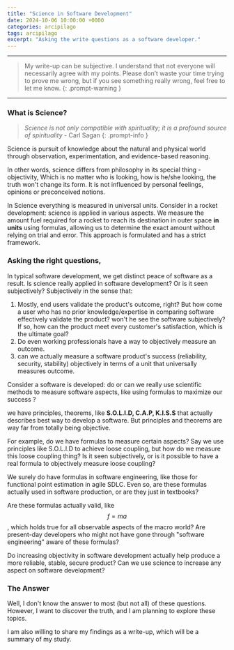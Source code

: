 ```yaml
---
title: "Science in Software Development"
date: 2024-10-06 10:00:00 +0000
categories: arcipilago
tags: arcipilago
excerpt: "Asking the write questions as a software developer."
---
```


---

> My write-up can be subjective. I understand that not everyone will necessarily agree with my points. Please don’t waste your time trying to prove me wrong, but if you see something really wrong, feel free to let me know.
> {: .prompt-warning }

---

### What is Science?

> _Science is not only compatible with spirituality; it is a profound source of spirituality_ - Carl Sagan
> {: .prompt-info }

Science is pursuit of knowledge about the natural and physical world through observation, experimentation, and evidence-based reasoning.

In other words, science differs from philosophy in its special thing - objectivity, Which is no matter who is looking, how is he/she looking, the truth won't change its form. It is not influenced by personal feelings, opinions or preconceived notions.

In Science everything is measured in universal units. Consider in a rocket development: science is applied in various aspects. We measure the amount fuel required for a rocket to reach its destination in outer space **in units** using formulas, allowing us to determine the exact amount without relying on trial and error. This approach is formulated and has a strict framework.

### Asking the right questions,

In typical software development, we get distinct peace of software as a result.
Is science really applied in software development? Or is it seen subjectively? Subjectively in the sense that:

1. Mostly, end users validate the product's outcome, right? But how come a user who has no prior knowledge/expertise in comparing software effectively validate the product? won't he see the software subjectively? If so, how can the product meet every customer's satisfaction, which is the ultimate goal?
2. Do even working professionals have a way to objectively measure an outcome.
3. can we actually measure a software product's success (reliability, security, stability) objectively in terms of a unit that universally measures outcome.

Consider a software is developed:
do or can we really use scientific methods to measure software aspects, like using formulas to maximize our success ?

we have principles, theorems, like **S.O.L.I.D, C.A.P, K.I.S.S** that actually describes best way to develop a software. But principles and theorems are way far from totally being objective.

For example, do we have formulas to measure certain aspects?
Say we use principles like S.O.L.I.D to achieve loose coupling, but how do we measure this loose coupling thing? Is it seen subjectively, or is it possible to have a real formula to objectively measure loose coupling?

We surely do have formulas in software engineering, like those for functional point estimation in agile SDLC. Even so, are these formulas actually used in software production, or are they just in textbooks?

Are these formulas actually valid, like $$ f=ma $$, which holds true for all observable aspects of the macro world? Are present-day developers who might not have gone through "software engineering" aware of these formulas?

Do increasing objectivity in software development actually help produce a more reliable, stable, secure product? Can we use science to increase any aspect on software development?

### The Answer

Well, I don't know the answer to most (but not all) of these questions. However, I want to discover the truth, and I am planning to explore these topics.

I am also willing to share my findings as a write-up, which will be a summary of my study.
